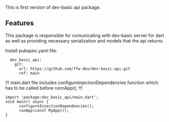 <!-- 
This README describes the package. If you publish this package to pub.dev,
this README's contents appear on the landing page for your package.

For information about how to write a good package README, see the guide for
[writing package pages](https://dart.dev/guides/libraries/writing-package-pages). 

For general information about developing packages, see the Dart guide for
[creating packages](https://dart.dev/guides/libraries/create-library-packages)
and the Flutter guide for
[developing packages and plugins](https://flutter.dev/developing-packages). 
-->

This is first version of dev-basic api package.

## Features

This package is responsible for comunicating with dev-basic server for dart as well as providing necessary serialization and models that the api returns.

Install pubspec.yaml file:
```
  dev_basic_api:
    git:
      url: https://github.com/ffw-dev/dev-basic-api.git
      ref: main
```


!!! main.dart file includes configureInjectionDependencies function which has to be called before runnApp(); !!!

```
import 'package:dev_basic_api/main.dart';
void main() async {
      configureInjectionDependencies();
      runApp(const MyApp());
}
